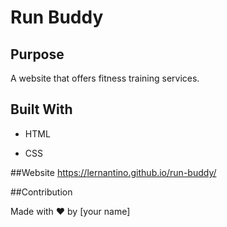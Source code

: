 # Run Buddy


## Purpose
A website that offers fitness training services.



## Built With 
* HTML

* CSS


##Website
https://lernantino.github.io/run-buddy/


##Contribution 

Made with ❤️ by [your name]
